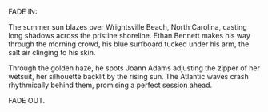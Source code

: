 FADE IN:

The summer sun blazes over Wrightsville Beach, North Carolina, casting long shadows across the pristine shoreline. Ethan Bennett makes his way through the morning crowd, his blue surfboard tucked under his arm, the salt air clinging to his skin.

Through the golden haze, he spots Joann Adams adjusting the zipper of her wetsuit, her silhouette backlit by the rising sun. The Atlantic waves crash rhythmically behind them, promising a perfect session ahead.

FADE OUT.